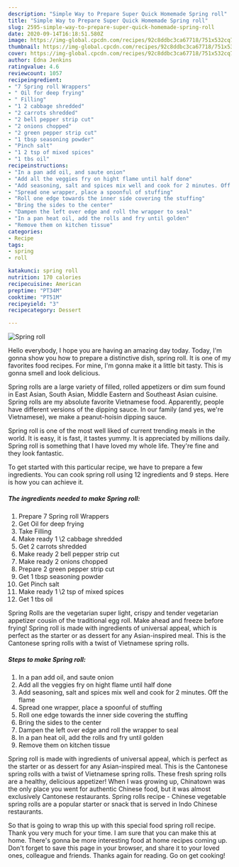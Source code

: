 ```yaml
---
description: "Simple Way to Prepare Super Quick Homemade Spring roll"
title: "Simple Way to Prepare Super Quick Homemade Spring roll"
slug: 2595-simple-way-to-prepare-super-quick-homemade-spring-roll
date: 2020-09-14T16:18:51.580Z
image: https://img-global.cpcdn.com/recipes/92c8ddbc3ca67718/751x532cq70/spring-roll-recipe-main-photo.jpg
thumbnail: https://img-global.cpcdn.com/recipes/92c8ddbc3ca67718/751x532cq70/spring-roll-recipe-main-photo.jpg
cover: https://img-global.cpcdn.com/recipes/92c8ddbc3ca67718/751x532cq70/spring-roll-recipe-main-photo.jpg
author: Edna Jenkins
ratingvalue: 4.6
reviewcount: 1057
recipeingredient:
- "7 Spring roll Wrappers"
- " Oil for deep frying"
- " Filling"
- "1 2 cabbage shredded"
- "2 carrots shredded"
- "2 bell pepper strip cut"
- "2 onions chopped"
- "2 green pepper strip cut"
- "1 tbsp seasoning powder"
- "Pinch salt"
- "1 2 tsp of mixed spices"
- "1 tbs oil"
recipeinstructions:
- "In a pan add oil, and saute onion"
- "Add all the veggies fry on hight flame until half done"
- "Add seasoning, salt and spices mix well and cook for 2 minutes. Off the flame"
- "Spread one wrapper, place a spoonful of stuffing"
- "Roll one edge towards the inner side covering the stuffing"
- "Bring the sides to the center"
- "Dampen the left over edge and roll the wrapper to seal"
- "In a pan heat oil, add the rolls and fry until golden"
- "Remove them on kitchen tissue"
categories:
- Recipe
tags:
- spring
- roll

katakunci: spring roll 
nutrition: 170 calories
recipecuisine: American
preptime: "PT34M"
cooktime: "PT51M"
recipeyield: "3"
recipecategory: Dessert

---
```



![Spring roll](https://img-global.cpcdn.com/recipes/92c8ddbc3ca67718/751x532cq70/spring-roll-recipe-main-photo.jpg)

Hello everybody, I hope you are having an amazing day today. Today, I'm gonna show you how to prepare a distinctive dish, spring roll. It is one of my favorites food recipes. For mine, I'm gonna make it a little bit tasty. This is gonna smell and look delicious.

Spring rolls are a large variety of filled, rolled appetizers or dim sum found in East Asian, South Asian, Middle Eastern and Southeast Asian cuisine. Spring rolls are my absolute favorite Vietnamese food. Apparently, people have different versions of the dipping sauce. In our family (and yes, we&#39;re Vietnamese), we make a peanut-hoisin dipping sauce.

Spring roll is one of the most well liked of current trending meals in the world. It is easy, it is fast, it tastes yummy. It is appreciated by millions daily. Spring roll is something that I have loved my whole life. They're fine and they look fantastic.


To get started with this particular recipe, we have to prepare a few ingredients. You can cook spring roll using 12 ingredients and 9 steps. Here is how you can achieve it.

<!--inarticleads1-->

##### The ingredients needed to make Spring roll:

1. Prepare 7 Spring roll Wrappers
1. Get  Oil for deep frying
1. Take  Filling
1. Make ready 1 \2 cabbage shredded
1. Get 2 carrots shredded
1. Make ready 2 bell pepper strip cut
1. Make ready 2 onions chopped
1. Prepare 2 green pepper strip cut
1. Get 1 tbsp seasoning powder
1. Get Pinch salt
1. Make ready 1 \2 tsp of mixed spices
1. Get 1 tbs oil


Spring Rolls are the vegetarian super light, crispy and tender vegetarian appetizer cousin of the traditional egg roll. Make ahead and freeze before frying! Spring roll is made with ingredients of universal appeal, which is perfect as the starter or as dessert for any Asian-inspired meal. This is the Cantonese spring rolls with a twist of Vietnamese spring rolls. 

<!--inarticleads2-->

##### Steps to make Spring roll:

1. In a pan add oil, and saute onion
1. Add all the veggies fry on hight flame until half done
1. Add seasoning, salt and spices mix well and cook for 2 minutes. Off the flame
1. Spread one wrapper, place a spoonful of stuffing
1. Roll one edge towards the inner side covering the stuffing
1. Bring the sides to the center
1. Dampen the left over edge and roll the wrapper to seal
1. In a pan heat oil, add the rolls and fry until golden
1. Remove them on kitchen tissue


Spring roll is made with ingredients of universal appeal, which is perfect as the starter or as dessert for any Asian-inspired meal. This is the Cantonese spring rolls with a twist of Vietnamese spring rolls. These fresh spring rolls are a healthy, delicious appetizer! When I was growing up, Chinatown was the only place you went for authentic Chinese food, but it was almost exclusively Cantonese restaurants. Spring rolls recipe - Chinese vegetable spring rolls are a popular starter or snack that is served in Indo Chinese restaurants. 

So that is going to wrap this up with this special food spring roll recipe. Thank you very much for your time. I am sure that you can make this at home. There's gonna be more interesting food at home recipes coming up. Don't forget to save this page in your browser, and share it to your loved ones, colleague and friends. Thanks again for reading. Go on get cooking!

